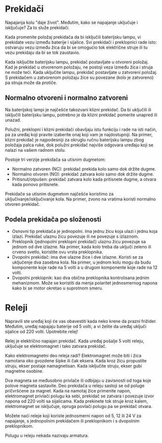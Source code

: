 # Prekidači

Napajanja kolu "daje život". Međutim, kako se napajanje uključuje i isključuje? Za to služe prekidači.

Kada promenite položaj prekidača da bi isključili baterijsku lampu, vi prekidate vezu između baterije i sijalice. Svi prekidači i preklopnici rade isto: ostvaruju vezu između žica da bi se omogućio tok električne struje ili tu vezu prekidaju da bi se tok zaustavio.

Kada isključite baterijsku lampu, prekidač postavljate u otvoreni položaj. Kad je prekidač u otvorenom položaju, ne postoji veza između žica i struja ne može teći. Kada uključite lampu, prekidač postavljate u zatvoreni položaj. S prekidačem u zatvorenom položaju žice su povezane (kolo je zatvoreno) pa struja može da protiče.

## Normalno otvoreni i normalno zatvoreni

Na baterijskoj lampi je najčešće takozvani klizni prekidač. Da bi uključili ili isključili baterijsku lampu, potrebno je da klizni prekidač pomerite unapred ili unazad.

Polužni, preklopni i klizni prekidači obavljaju istu funkciju i rade na isti način, pa za uređaj koji pravite izaberite onaj koji vam je najdostupniji. Na primer, klizni prekidač je najpodesniji za okruglu ručnu baterijsku lampu zbog položaja palca ruke, dok polužni prekidač najviše odgovara uređaju koji se nalazi na vašem radnom stolu.

Postoje tri verzije prekidača sa utisnim dugmetom:
* Normalno zatvoren (NC): prekidač prekida kolo samo dok držite dugme.
* Normalno otvoren (NO): prekidač zatvara kolo samo dok držite dugme.
* Pritisnut/otpušen: prekidač zatvara kolo kada pritisnete dugme, a otvara kada ponovo pritisnete.

Prekidače sa utisnim dugmetom najčešće koristimo za uključivanje/isključivanje kola. Na primer, zvono na vratima koristi normalno otvoren prekidač.

## Podela prekidača po složenosti

* Osnovni tip prekidača je jednopolni. Ima jednu žicu koja ulazi i jednu koja izlazi. Prekidač ulaznu žicu povezuje ili ne povezuje s izlaznom. 
* Preklopnik (jednopolni preklopni prekidač) ulaznu žicu povezuje sa jednom od dve izlazne. Na primer, kada kolo treba da uključi zeleno ili crveno svetlo, koristite ovu vrsta preklopnika.
* Dvopolni prekidač: ima dve ulazne žice i dve izlazne. Koristi se za uključenje dva zasebna kola. Na primer, u jednom kolu mogu da budu komponente koje rade na 5 volti a u drugom komponente koje rade na 12 volti.
* Dvopolni preklopnik: kao dva obična preklopnika kontrolisana jednim mehanizmom. Može se koristiti da menja polaritet jednosmernog napona kako bi se motor okretao u suprotnom smeru.

# Releji

Napravili ste uređaj koji će vas obavestiti kada neko krene da prazni frižider. Međutim, uređaj napajaju baterije od 5 volti, a vi želite da uređaj uključi sijalice od 220 volti. Upotrebite relej!

Relej je električno napajan prekidač. Kada uređaj pošalje 5 volti releju, uključuje se elektromagnet i tako zatvara prekidač.

Kako elektromagnetni deo releja radi? Elektromagnet može biti i žica namotana oko gvozdene šipke ili čak eksera. Kada kroz žicu propustite struju, ekser postaje namagnetisan. Kada isključite struju, ekser gubi magnetne osobine.

Dva magneta se međusobno privlače ili odbijaju u zavisnosti od toga koje polove magneta sastavite. Deo prekidača u releju sastoji se od poluge pričvršćene za magnet. Kada na namotaj žice primenite napon, elektromagnet privlači polugu ka sebi, prekidač se zatvara i povezuje izvor napona od 220 volti sa sijalicama. Kada prekinete tok struje kroz kalem, elektromagnet se isključuje, opruga povlači polugu pa se prekidač otvara.

Možete naći releje koji koriste jednosmerni napon od 5, 12 ili 24 V za napajanje, s jednopolnim prekidačem ili preklopnikom i s dvopolnim preklopnikom.

Polugu u releju nekada nazivaju armatura.
